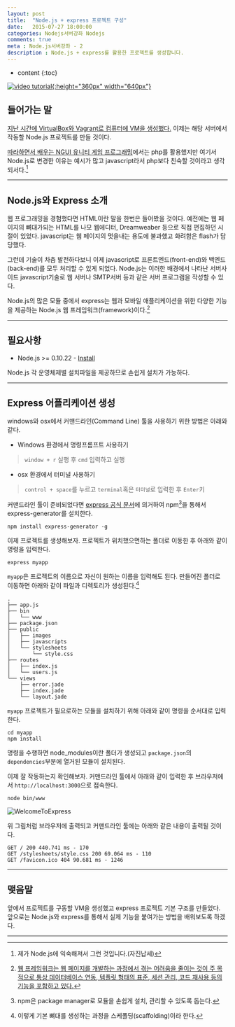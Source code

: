 ```yaml
---
layout: post
title:  "Node.js + express 프로젝트 구성"
date:   2015-07-27 18:00:00
categories: Nodejs서버강좌 Nodejs
comments: true
meta : Node.js서버강좌 - 2
description : Node.js + express를 활용한 프로젝트를 생성합니다.
---
```


* content
{:toc}

[![video tutorial]({{"/images/nodejs_tuto_title_02.png"}}){:height="360px" width="640px"}](https://www.youtube.com/watch?v=4k34YcTDvns&list=PLI69hfdYKNQcv9caOXl4CVHRw8lsY1I19&index=17)

## 들어가는 말

[지난 시간에 VirtualBox와 Vagrant로 컴퓨터에 VM을 생성했다.](http://totuworld.github.io/2015/07/24/lemp/) 이제는 해당 서버에서 작동할 Node.js 프로젝트를 만들 것이다.

[따라하면서 배우는 NGUI 유니티 게임 프로그래밍](http://wikibook.co.kr/unity-ngui/)에서는 php를 활용했지만 여기서 Node.js로 변경한 이유는 예시가 많고 javascript라서 php보다 친숙할 것이라고 생각되서다.[^1]

---

## Node.js와 Express 소개

웹 프로그래밍을 경험했다면 HTML이란 말을 한번은 들어봤을 것이다. 예전에는 웹 페이지의 뼈대가되는 HTML를 나모 웹에디터, Dreamweaber 등으로 직접 편집하던 시절이 있었다. javascript는 웹 페이지의 멋을내는 용도에 불과했고 화려함은 flash가 담당했다.

그런데 기술이 차츰 발전하다보니 이제 javascript로 프론트엔드(front-end)와 백엔드(back-end)를 모두 처리할 수 있게 되었다. Node.js는 이러한 배경에서 나타난 서버사이드 javascript기술로 웹 서버나 SMTP서버 등과 같은 서버 프로그램을 작성할 수 있다.

Node.js의 많은 모듈 중에서 express는 웹과 모바일 애플리케이션을 위한 다양한 기능을 제공하는 Node.js 웹 프레임워크(framework)이다.[^2]            

---

## 필요사항

* Node.js >= 0.10.22 - [Install](https://nodejs.org/download/)

Node.js 각 운영체제별 설치파일을 제공하므로 손쉽게 설치가 가능하다.

---

## Express 어플리케이션 생성

windows와 osx에서 커맨드라인(Command Line) 툴을 사용하기 위한 방법은 아래와 같다.

* Windows 환경에서 명령프롬프트 사용하기 

> `window + r` 실행 후 `cmd` 입력하고 실행

* osx 환경에서 터미널 사용하기

> `control + space`를 누르고 `terminal`혹은 `터미널`로 입력한 후 `Enter`키


커맨드라인 툴이 준비되었다면 [express 공식 문서](http://expressjs.com/starter/generator.html)에 의거하여 npm[^3]을 통해서 express-generator를 설치한다.

	npm install express-generator -g

이제 프로젝트를 생성해보자. 프로젝트가 위치했으면하는 폴더로 이동한 후 아래와 같이 명령을 입력한다.

	express myapp

`myapp`은 프로젝트의 이름으로 자신이 원하는 이름을 입력해도 된다. 만들어진 폴더로 이동하면 아래와 같이 파일과 디렉토리가 생성된다.[^4]

	.
	├── app.js
	├── bin
	│   └── www
	├── package.json
	├── public
	│   ├── images
	│   ├── javascripts
	│   └── stylesheets
	│       └── style.css
	├── routes
	│   ├── index.js
	│   └── users.js
	└── views
	    ├── error.jade
	    ├── index.jade
	    └── layout.jade


 `myapp` 프로젝트가 필요로하는 모듈을 설치하기 위해 아래와 같이 명령을 순서대로 입력한다.

	cd myapp
	npm install
	
명령을 수행하면 node_modules이란 폴더가 생성되고 `package.json`의 `dependencies`부분에 열거된 모듈이 설치된다.

이제 잘 작동하는지 확인해보자. 커맨드라인 툴에서 아래와 같이 입력한 후 브라우저에서 `http://localhost:3000`으로 접속한다.

	node bin/www
	
![WelcomeToExpress]({{"/images/welcome_express.png"}})

위 그림처럼 브라우저에 출력되고 커맨드라인 툴에는 아래와 같은 내용이 출력될 것이다.

	GET / 200 440.741 ms - 170
	GET /stylesheets/style.css 200 69.064 ms - 110
	GET /favicon.ico 404 90.681 ms - 1246
  
---

## 맺음말

앞에서 프로젝트를 구동할 VM을 생성했고 express 프로젝트 기본 구조를 만들었다. 앞으로는 Node.js와 express를 통해서 실제 기능을 붙여가는 방법을 배워보도록 하겠다.  

---


[^1]: 제가 Node.js에 익숙해져서 그런 것입니다.(자진납세)

[^2]: [웹 프레임워크는 웹 페이지를 개발하는 과정에서 겪는 어려움을 줄이는 것이 주 목적으로 통상 데이터베이스 연동, 템플릿 형태의 표준, 세션 관리, 코드 재사용 등의 기능을 포함하고 있다.](https://ko.wikipedia.org/wiki/웹_애플리케이션_프레임워크)

[^3]: npm은 package manager로 모듈을 손쉽게 설치, 관리할 수 있도록 돕는다.

[^4]: 이렇게 기본 뼈대를 생성하는 과정을 스케폴딩(scaffolding)이라 한다.